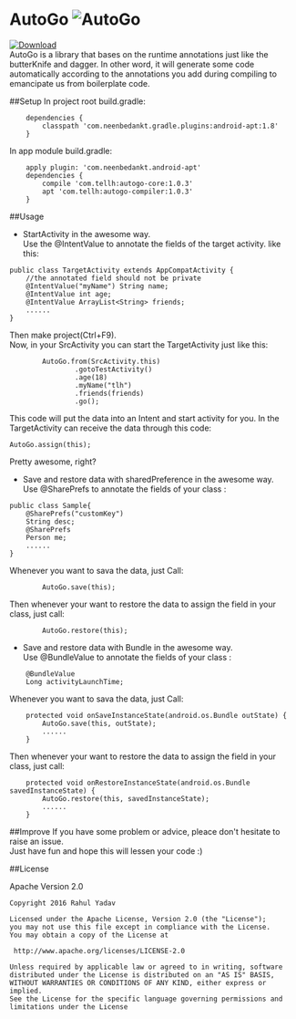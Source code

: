 # AutoGo ![AutoGo](https://raw.githubusercontent.com/TellH/AutoGo/master/raw/Go.png)
[![Download](https://api.bintray.com/packages/tellh/maven/AutoGo/images/download.svg)](https://bintray.com/tellh/maven/AutoGo/_latestVersion)<br>
AutoGo is a library that bases on the runtime annotations just like the butterKnife and dagger. In other word, it will generate 
some code automatically according to the annotations you add during compiling to emancipate us from boilerplate code.

##Setup
In project root  build.gradle:
```
    dependencies {
        classpath 'com.neenbedankt.gradle.plugins:android-apt:1.8'
    }
```
In app module build.gradle:
```
    apply plugin: 'com.neenbedankt.android-apt'
    dependencies {
        compile 'com.tellh:autogo-core:1.0.3'
        apt 'com.tellh:autogo-compiler:1.0.3'
    }
```

##Usage
- StartActivity in the awesome way.<br>
Use the @IntentValue to annotate the fields of the target activity.
like this:
```
public class TargetActivity extends AppCompatActivity {
    //the annotated field should not be private
    @IntentValue("myName") String name;
    @IntentValue int age;
    @IntentValue ArrayList<String> friends;
    ......
}
```
Then make project(Ctrl+F9).<br>
Now, in your SrcActivity you can start the TargetActivity just like this:
```
        AutoGo.from(SrcActivity.this)
                .gotoTestActivity()
                .age(18)
                .myName("tlh")
                .friends(friends)
                .go();
```
This code will put the data into an Intent and start activity for you.
In the TargetActivity can receive the data through this code:
```
AutoGo.assign(this);
```
Pretty awesome, right?

- Save and restore data with sharedPreference in the awesome way.<br>
Use @SharePrefs to annotate the fields of your class :
```
public class Sample{
    @SharePrefs("customKey")
    String desc;
    @SharePrefs
    Person me;
    ......
}
```
Whenever you want to sava the data, just Call:
```
        AutoGo.save(this);
```
Then whenever your want to restore the data to assign the field in your class, just call:
```
        AutoGo.restore(this);
```
- Save and restore data with Bundle in the awesome way.<br>
Use @BundleValue to annotate the fields of your class :
```
    @BundleValue
    Long activityLaunchTime;
```
Whenever you want to sava the data, just Call:
```
    protected void onSaveInstanceState(android.os.Bundle outState) {
        AutoGo.save(this, outState);
        ......
    }
```
Then whenever your want to restore the data to assign the field in your class, just call:
```
    protected void onRestoreInstanceState(android.os.Bundle savedInstanceState) {
        AutoGo.restore(this, savedInstanceState);
        ......
    }
```

##Improve
If you have some problem or advice, pleace don't hesitate to raise an issue.<br>
Just have fun and hope this will lessen your code :)

##License

Apache Version 2.0<br>
```
Copyright 2016 Rahul Yadav

Licensed under the Apache License, Version 2.0 (the "License");
you may not use this file except in compliance with the License.
You may obtain a copy of the License at

 http://www.apache.org/licenses/LICENSE-2.0

Unless required by applicable law or agreed to in writing, software
distributed under the License is distributed on an "AS IS" BASIS,
WITHOUT WARRANTIES OR CONDITIONS OF ANY KIND, either express or implied.
See the License for the specific language governing permissions and
limitations under the License
